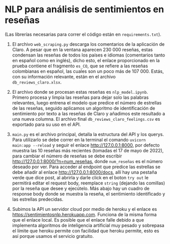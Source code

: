 # NLP para análisis de sentimientos en reseñas

(Las librerías necesarias para correr el código están en `requirements.txt`).

1. El archivo `web_scraping.py` descarga los comentarios de la aplicación de Claro. A pesar que en la ventana aparecen 230 000 reseñas, estas condensan las reseñas de todos los países e idiomas (comentarios tanto en español como en inglés), dicho esto, el enlace proporcionado en la prueba contiene el fragmento `es_CO`, que se refiere a las reseñas colombianas en español, las cuales son un poco más de 107 000. Estás, con su información relevante, están en el archivo `db_reviews_claro.xlsx`.
2. El archivo donde se procesan estas reseñas es `nlp_model.ipynb`. Primero procesa y limpia las reseñas para dejar solo las palabras relevantes, luego entrena el modelo que predice el número de estrellas de las reseñas, seguido aplicamos un algoritmo de identificación de sentimiento por texto a las reseñas de Claro y añadimos este resultado a una nueva columna. El archivo final `db_reviews_claro_feelings.csv` es exportado para su uso en el API.
3. `main.py` es el archivo principal, detalla la estructura del API y los querys. Para utilizarlo se debe correr en la terminal el comando `uvicorn main:app --reload` y seguir el enlace http://127.0.0.1:8000, por defecto muestra las 10 reseñas más recientes (tomadas el 17 de mayo de 2022), para cambiar el número de reseñas se debe escribir http://127.0.0.1:8000/?n=num_reseñas, donde `num_reseñas` es el número deseado por ver.
Para acceder al endpoint que predice las estrellas se debe añadir al enlace http://127.0.0.1:8000/docs, allí hay una pestaña verde que dice post, al abrirla y darle click en el boton `try out` le permitirá editar el request body, reemplace `string` (dejando las comillas) por la reseña que desee y ejecútelo. Más abajo hay un cuadro de response body donde se muestra la reseña, el sentimiento identificado y las estrellas predecidas.

4. Subimos la API un servidor cloud por medio de heroku y el enlace es https://sentimientosnlp.herokuapp.com. Funciona de la misma forma que el enlace local.
Es posible que el enlace falle debido a que implementa algoritmos de inteligencia artificial muy pesado y sobrepasa el límite que heroku permite con facilidad que heroku permite, esto es así porque usamos el servicio gratuito.
